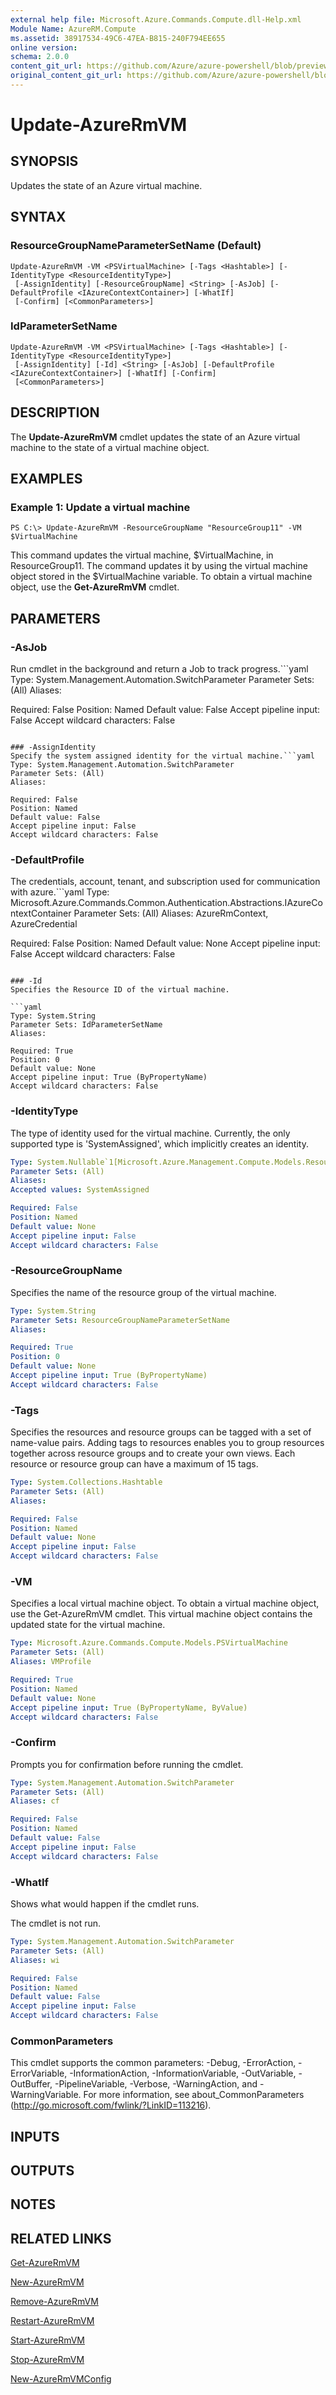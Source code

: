 ```yaml
---
external help file: Microsoft.Azure.Commands.Compute.dll-Help.xml
Module Name: AzureRM.Compute
ms.assetid: 38917534-49C6-47EA-B815-240F794EE655
online version:
schema: 2.0.0
content_git_url: https://github.com/Azure/azure-powershell/blob/preview/src/ResourceManager/Compute/Stack/Commands.Compute/help/Update-AzureRmVM.md
original_content_git_url: https://github.com/Azure/azure-powershell/blob/preview/src/ResourceManager/Compute/Stack/Commands.Compute/help/Update-AzureRmVM.md
---
```


# Update-AzureRmVM

## SYNOPSIS
Updates the state of an Azure virtual machine.

## SYNTAX

### ResourceGroupNameParameterSetName (Default)
```
Update-AzureRmVM -VM <PSVirtualMachine> [-Tags <Hashtable>] [-IdentityType <ResourceIdentityType>]
 [-AssignIdentity] [-ResourceGroupName] <String> [-AsJob] [-DefaultProfile <IAzureContextContainer>] [-WhatIf]
 [-Confirm] [<CommonParameters>]
```

### IdParameterSetName
```
Update-AzureRmVM -VM <PSVirtualMachine> [-Tags <Hashtable>] [-IdentityType <ResourceIdentityType>]
 [-AssignIdentity] [-Id] <String> [-AsJob] [-DefaultProfile <IAzureContextContainer>] [-WhatIf] [-Confirm]
 [<CommonParameters>]
```

## DESCRIPTION
The **Update-AzureRmVM** cmdlet updates the state of an Azure virtual machine to the state of a virtual machine object.

## EXAMPLES

### Example 1: Update a virtual machine
```
PS C:\> Update-AzureRmVM -ResourceGroupName "ResourceGroup11" -VM $VirtualMachine
```

This command updates the virtual machine, $VirtualMachine, in ResourceGroup11.
The command updates it by using the virtual machine object stored in the $VirtualMachine variable.
To obtain a virtual machine object, use the **Get-AzureRmVM** cmdlet.

## PARAMETERS

### -AsJob
Run cmdlet in the background and return a Job to track progress.```yaml
Type: System.Management.Automation.SwitchParameter
Parameter Sets: (All)
Aliases:

Required: False
Position: Named
Default value: False
Accept pipeline input: False
Accept wildcard characters: False
```

### -AssignIdentity
Specify the system assigned identity for the virtual machine.```yaml
Type: System.Management.Automation.SwitchParameter
Parameter Sets: (All)
Aliases:

Required: False
Position: Named
Default value: False
Accept pipeline input: False
Accept wildcard characters: False
```

### -DefaultProfile
The credentials, account, tenant, and subscription used for communication with azure.```yaml
Type: Microsoft.Azure.Commands.Common.Authentication.Abstractions.IAzureContextContainer
Parameter Sets: (All)
Aliases: AzureRmContext, AzureCredential

Required: False
Position: Named
Default value: None
Accept pipeline input: False
Accept wildcard characters: False
```

### -Id
Specifies the Resource ID of the virtual machine.

```yaml
Type: System.String
Parameter Sets: IdParameterSetName
Aliases:

Required: True
Position: 0
Default value: None
Accept pipeline input: True (ByPropertyName)
Accept wildcard characters: False
```

### -IdentityType
The type of identity used for the virtual machine. Currently, the only supported type is 'SystemAssigned', which implicitly creates an identity.

```yaml
Type: System.Nullable`1[Microsoft.Azure.Management.Compute.Models.ResourceIdentityType]
Parameter Sets: (All)
Aliases:
Accepted values: SystemAssigned

Required: False
Position: Named
Default value: None
Accept pipeline input: False
Accept wildcard characters: False
```

### -ResourceGroupName
Specifies the name of the resource group of the virtual machine.

```yaml
Type: System.String
Parameter Sets: ResourceGroupNameParameterSetName
Aliases:

Required: True
Position: 0
Default value: None
Accept pipeline input: True (ByPropertyName)
Accept wildcard characters: False
```

### -Tags
Specifies the resources and resource groups can be tagged with a set of name-value pairs.
Adding tags to resources enables you to group resources together across resource groups and to create your own views.
Each resource or resource group can have a maximum of 15 tags.

```yaml
Type: System.Collections.Hashtable
Parameter Sets: (All)
Aliases:

Required: False
Position: Named
Default value: None
Accept pipeline input: False
Accept wildcard characters: False
```

### -VM
Specifies a local virtual machine object.
To obtain a virtual machine object, use the Get-AzureRmVM cmdlet.
This virtual machine object contains the updated state for the virtual machine.

```yaml
Type: Microsoft.Azure.Commands.Compute.Models.PSVirtualMachine
Parameter Sets: (All)
Aliases: VMProfile

Required: True
Position: Named
Default value: None
Accept pipeline input: True (ByPropertyName, ByValue)
Accept wildcard characters: False
```

### -Confirm
Prompts you for confirmation before running the cmdlet.

```yaml
Type: System.Management.Automation.SwitchParameter
Parameter Sets: (All)
Aliases: cf

Required: False
Position: Named
Default value: False
Accept pipeline input: False
Accept wildcard characters: False
```

### -WhatIf
Shows what would happen if the cmdlet runs.

The cmdlet is not run.

```yaml
Type: System.Management.Automation.SwitchParameter
Parameter Sets: (All)
Aliases: wi

Required: False
Position: Named
Default value: False
Accept pipeline input: False
Accept wildcard characters: False
```

### CommonParameters
This cmdlet supports the common parameters: -Debug, -ErrorAction, -ErrorVariable, -InformationAction, -InformationVariable, -OutVariable, -OutBuffer, -PipelineVariable, -Verbose, -WarningAction, and -WarningVariable. For more information, see about_CommonParameters (http://go.microsoft.com/fwlink/?LinkID=113216).

## INPUTS

## OUTPUTS

## NOTES

## RELATED LINKS

[Get-AzureRmVM](./Get-AzureRmVM.md)

[New-AzureRmVM](./New-AzureRmVM.md)

[Remove-AzureRmVM](./Remove-AzureRmVM.md)

[Restart-AzureRmVM](./Restart-AzureRmVM.md)

[Start-AzureRmVM](./Start-AzureRmVM.md)

[Stop-AzureRmVM](./Stop-AzureRmVM.md)

[New-AzureRmVMConfig](./New-AzureRmVMConfig.md)


